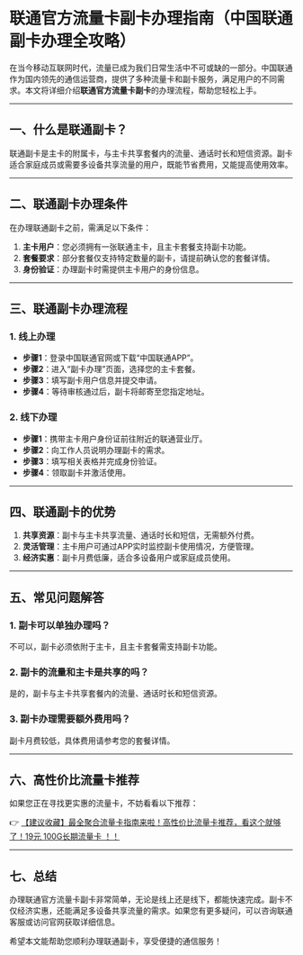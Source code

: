 # 联通官方流量卡副卡办理指南（中国联通副卡办理全攻略）

在当今移动互联网时代，流量已成为我们日常生活中不可或缺的一部分。中国联通作为国内领先的通信运营商，提供了多种流量卡和副卡服务，满足用户的不同需求。本文将详细介绍**联通官方流量卡副卡**的办理流程，帮助您轻松上手。

---

## 一、什么是联通副卡？

联通副卡是主卡的附属卡，与主卡共享套餐内的流量、通话时长和短信资源。副卡适合家庭成员或需要多设备共享流量的用户，既能节省费用，又能提高使用效率。

---

## 二、联通副卡办理条件

在办理联通副卡之前，需满足以下条件：

1. **主卡用户**：您必须拥有一张联通主卡，且主卡套餐支持副卡功能。
2. **套餐要求**：部分套餐仅支持特定数量的副卡，请提前确认您的套餐详情。
3. **身份验证**：办理副卡时需提供主卡用户的身份信息。

---

## 三、联通副卡办理流程

### 1. 线上办理
- **步骤1**：登录中国联通官网或下载“中国联通APP”。
- **步骤2**：进入“副卡办理”页面，选择您的主卡套餐。
- **步骤3**：填写副卡用户信息并提交申请。
- **步骤4**：等待审核通过后，副卡将邮寄至您指定地址。

### 2. 线下办理
- **步骤1**：携带主卡用户身份证前往附近的联通营业厅。
- **步骤2**：向工作人员说明办理副卡的需求。
- **步骤3**：填写相关表格并完成身份验证。
- **步骤4**：领取副卡并激活使用。

---

## 四、联通副卡的优势

1. **共享资源**：副卡与主卡共享流量、通话时长和短信，无需额外付费。
2. **灵活管理**：主卡用户可通过APP实时监控副卡使用情况，方便管理。
3. **经济实惠**：副卡月费低廉，适合多设备用户或家庭成员使用。

---

## 五、常见问题解答

### 1. 副卡可以单独办理吗？
不可以，副卡必须依附于主卡，且主卡套餐需支持副卡功能。

### 2. 副卡的流量和主卡是共享的吗？
是的，副卡与主卡共享套餐内的流量、通话时长和短信资源。

### 3. 副卡办理需要额外费用吗？
副卡月费较低，具体费用请参考您的套餐详情。

---

## 六、高性价比流量卡推荐

如果您正在寻找更实惠的流量卡，不妨看看以下推荐：

👉 [【建议收藏】最全聚合流量卡指南来啦！高性价比流量卡推荐，看这个就够了！19元 100G长期流量卡 ！！](https://bit.ly/Liuliangka)

---

## 七、总结

办理联通官方流量卡副卡非常简单，无论是线上还是线下，都能快速完成。副卡不仅经济实惠，还能满足多设备共享流量的需求。如果您有更多疑问，可以咨询联通客服或访问官网获取详细信息。

希望本文能帮助您顺利办理联通副卡，享受便捷的通信服务！